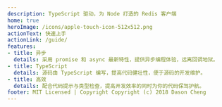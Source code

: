 ```yaml
---
description: TypeScript 驱动，为 Node 打造的 Redis 客户端
home: true
heroImage: /icons/apple-touch-icon-512x512.png
actionText: 快速上手
actionLink: /guide/
features:
- title: 异步
  details: 采用 promise 和 async 最新特性，提供异步编程体验，远离回调地狱。
- title: TypeScript
  details: 源码由 TypeScript 编写，提高代码健壮性，便于源码的开发维护。
- title: 高效
  details: 配合代码提示与类型检查，提高开发效率的同时为你的代码保驾护航。
footer: MIT Licensed | Copyright Copyright (c) 2018 Dason Cheng
---
```

